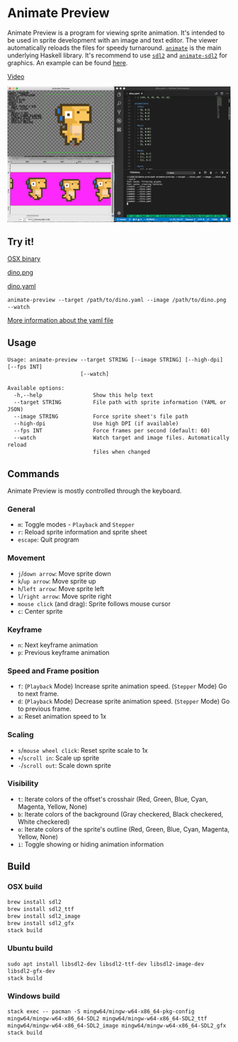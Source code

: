 # Animate Preview

Animate Preview is a program for viewing sprite animation.
It's intended to be used in sprite development with an image and text editor.
The viewer automatically reloads the files for speedy turnaround.
[`animate`](https://github.com/jxv/animate) is the main underlying Haskell library.
It's recommend to use [`sdl2`](https://github.com/haskell-game/sdl2) and [`animate-sdl2`](https://github.com/jxv/animate-sdl2) for graphics.
An example can be found [here](https://github.com/jxv/animate-sdl2/tree/master/example).

[Video](https://youtu.be/9DDbeVvkcaE)

![Screenshot](https://github.com/jxv/animate-preview/blob/master/propaganda/screenshot.png)

## Try it!

[OSX binary](https://github.com/jxv/animate-preview/releases/download/0.1.2/animate-preview-osx.zip)

[dino.png](https://github.com/jxv/animate-sdl2/blob/master/example/dino.png)

[dino.yaml](https://github.com/jxv/animate-sdl2/blob/master/example/dino.yaml)

```shell
animate-preview --target /path/to/dino.yaml --image /path/to/dino.png --watch
```

[More information about the yaml file](https://github.com/jxv/animate#sprite-information)

## Usage

```
Usage: animate-preview --target STRING [--image STRING] [--high-dpi] [--fps INT]
                       [--watch]

Available options:
  -h,--help                Show this help text
  --target STRING          File path with sprite information (YAML or JSON)
  --image STRING           Force sprite sheet's file path
  --high-dpi               Use high DPI (if available)
  --fps INT                Force frames per second (default: 60)
  --watch                  Watch target and image files. Automatically reload
                           files when changed
```

## Commands

Animate Preview is mostly controlled through the keyboard.

### General

* `m`: Toggle modes - `Playback` and `Stepper`
* `r`: Reload sprite information and sprite sheet
* `escape`: Quit program

### Movement

* `j`/`down arrow`: Move sprite down
* `k`/`up arrow`: Move sprite up
* `h`/`left arrow`: Move sprite left
* `l`/`right arrow`: Move sprite right
* `mouse click` (and drag): Sprite follows mouse cursor 
* `c`: Center sprite

### Keyframe

* `n`: Next keyframe animation
* `p`: Previous keyframe animation

### Speed and Frame position

* `f`: (`Playback` Mode) Increase sprite animation speed. (`Stepper` Mode) Go to next frame.
* `d`: (`Playback` Mode) Decrease sprite animation speed. (`Stepper` Mode) Go to previous frame.
* `a`: Reset animation speed to 1x

### Scaling

* `s`/`mouse wheel click`: Reset sprite scale to 1x
* `+`/`scroll in`: Scale up sprite
* `-`/`scroll out`: Scale down sprite

### Visibility

* `t`: Iterate colors of the offset's crosshair (Red, Green, Blue, Cyan, Magenta, Yellow, None)  
* `b`: Iterate colors of the background (Gray checkered, Black checkered, White checkered)
* `o`: Iterate colors of the sprite's outline (Red, Green, Blue, Cyan, Magenta, Yellow, None)
* `i`: Toggle showing or hiding animation information


## Build

### OSX build

```
brew install sdl2
brew install sdl2_ttf
brew install sdl2_image
brew install sdl2_gfx
stack build
```

### Ubuntu build

```
sudo apt install libsdl2-dev libsdl2-ttf-dev libsdl2-image-dev libsdl2-gfx-dev
stack build
```

### Windows build

```
stack exec -- pacman -S mingw64/mingw-w64-x86_64-pkg-config mingw64/mingw-w64-x86_64-SDL2 mingw64/mingw-w64-x86_64-SDL2_ttf mingw64/mingw-w64-x86_64-SDL2_image mingw64/mingw-w64-x86_64-SDL2_gfx
stack build
```
